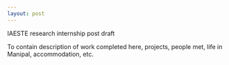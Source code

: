 ```yaml
---
layout: post
---
```

IAESTE research internship post draft

To contain description of work completed here, projects, people met, life in Manipal, accommodation, etc.